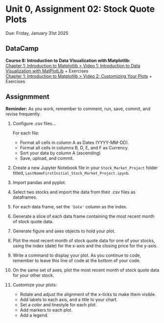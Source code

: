 # Unit 0, Assignment 02: Stock Quote Plots
Due: Friday, January 31st 2025

## DataCamp
**Course 8: Introduction to Data Visualization with Matplotlib:** <br>
[Chapter 1: Introduction to Matplotlib > Video 1: Introduction to Data Visualization with MatPlotLib](https://campus.datacamp.com/courses/introduction-to-data-visualization-with-matplotlib/introduction-to-matplotlib?ex=1) + Exercises<br>
[Chapter 1: Introduction to Matplotlib > Video 2: Customizing Your Plots](https://campus.datacamp.com/courses/introduction-to-data-visualization-with-matplotlib/introduction-to-matplotlib?ex=4) + Exercises

## Assignmment
**Reminder:** As you work, remember to comment, run, save, commit, and revise frequently.
1. Configure .csv files...

   For each file:
     * Format all cells in column A as Dates (YYYY-MM-DD).
     * Format all cells in columns B, D, E, and F as Currency.
     * Sort your data by column A (ascending)
     * Save, upload, and commit.
       
2. Create a new Jupyter Notebook file in your `Stock_Market_Project` folder titled, `LastNameFirstInitial_Stock_Market_Project.ipynb`.  
3. Import pandas and pyplot.
4. Select two stocks and import the data from their .csv files as dataframes.
5. For each data frame, set the `'Date'` column as the index.
6. Generate a slice of each data frame containing the most recent month of stock quote data.
7. Generate figure and axes objects to hold your plot.
8. Plot the most recent month of stock quote data for one of your stocks, using the index (date) for the x-axis and the closing price for the y-axis.
9. Write a command to display your plot.  As you continue to code, remember to leave this line of code at the bottom of your code.
10. On the same set of axes, plot the most recent month of stock quote data for your other stock.
11. Customize your plots:
       * Rotate and adjust the alignment of the x-ticks to make them visible.
       * Add labels to each axis, and a title to your chart.
       * Set a color and linestyle for each plot.
       * Add markers to each plot.
       * Add a legend.
